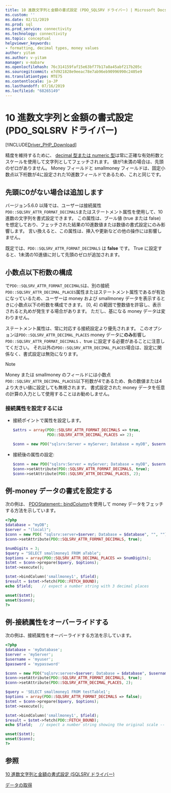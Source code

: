```yaml
---
title: 10 進数文字列と金額の書式設定 (PDO_SQLSRV ドライバー) | Microsoft Docs
ms.custom: ''
ms.date: 02/11/2019
ms.prod: sql
ms.prod_service: connectivity
ms.technology: connectivity
ms.topic: conceptual
helpviewer_keywords:
- formatting, decimal types, money values
author: yitam
ms.author: v-yitam
manager: v-mabarw
ms.openlocfilehash: 76c314159faf15e63bf77b17a8a45abf217b205c
ms.sourcegitcommit: e7d921828e9eeac78e7ab96eb90996990c2405e9
ms.translationtype: MTE75
ms.contentlocale: ja-JP
ms.lasthandoff: 07/16/2019
ms.locfileid: "68265149"
---
```

# <a name="formatting-decimal-strings-and-money-values-pdosqlsrv-driver"></a>10 進数文字列と金額の書式設定 (PDO_SQLSRV ドライバー)
[!INCLUDE[Driver_PHP_Download](../../includes/driver_php_download.md)]

精度を維持するために、 [decimal 型または numeric 型](https://docs.microsoft.com/sql/t-sql/data-types/decimal-and-numeric-transact-sql)は常に正確な有効桁数とスケールを使用して文字列としてフェッチされます。 値が1未満の場合は、先頭のゼロがありません。 Money フィールドと smallmoney フィールドは、固定小数点以下桁数が4に設定された10進数フィールドであるため、これと同じです。

## <a name="add-leading-zeroes-if-missing"></a>先頭に0がない場合は追加します
バージョン5.6.0 以降では、ユーザーは接続属性`PDO::SQLSRV_ATTR_FORMAT_DECIMALS`またはステートメント属性を使用して、10進数の文字列を書式設定できます。 この属性は、ブール値 (true または false) を想定しており、フェッチされた結果の10進数値または数値の書式設定にのみ影響します。 言い換えると、この属性は、挿入や更新などの他の操作には影響しません。

既定では、`PDO::SQLSRV_ATTR_FORMAT_DECIMALS` は **false** です。 True に設定すると、1未満の10進値に対して先頭のゼロが追加されます。

## <a name="configure-number-of-decimal-places"></a>小数点以下桁数の構成
で`PDO::SQLSRV_ATTR_FORMAT_DECIMALS`は、別の接続`PDO::SQLSRV_ATTR_DECIMAL_PLACES`属性またはステートメント属性であるが有効になっているため、ユーザーは money および smallmoney データを表示するときに小数点以下の桁数を構成できます。 [0, 4] の範囲で整数値を許容し、表示されると丸めが発生する場合があります。 ただし、基になる money データは変わりません。

ステートメント属性は、常に対応する接続設定より優先されます。 このオプションは`PDO::SQLSRV_ATTR_DECIMAL_PLACES` money データに**のみ**影響し`PDO::SQLSRV_ATTR_FORMAT_DECIMALS` 、true に設定する必要があることに注意してください。 それ以外の`PDO::SQLSRV_ATTR_DECIMAL_PLACES`場合は、設定に関係なく、書式設定は無効になります。

> [!NOTE]
> Money または smallmoney のフィールドには小数点`PDO::SQLSRV_ATTR_DECIMAL_PLACES`以下桁数が4であるため、負の数値または4より大きい値に設定しても無視されます。 書式設定された money データを任意の計算の入力として使用することはお勧めしません。

### <a name="to-set-the-connection-attributes"></a>接続属性を設定するには

-   接続ポイントで属性を設定します。

    ```php
    $attrs = array(PDO::SQLSRV_ATTR_FORMAT_DECIMALS => true,
                   PDO::SQLSRV_ATTR_DECIMAL_PLACES => 2);

    $conn = new PDO("sqlsrv:Server = myServer; Database = myDB", $username, $password, $attrs);
    ```

-   接続後の属性の設定:

    ```php
    $conn = new PDO("sqlsrv:Server = myServer; Database = myDB", $username, $password);
    $conn->setAttribute(PDO::SQLSRV_ATTR_FORMAT_DECIMALS, true);
    $conn->setAttribute(PDO::SQLSRV_ATTR_DECIMAL_PLACES, 2);
    ```

## <a name="example---format-money-data"></a>例-money データの書式を設定する
次の例は、 [PDOStatement:: bindColumn](../../connect/php/pdostatement-bindcolumn.md)を使用して money データをフェッチする方法を示しています。

```php
<?php
$database = "myDB";
$server = "(local)";
$conn = new PDO( "sqlsrv:server=$server; Database = $database", "", "");
$conn->setAttribute(PDO::SQLSRV_ATTR_FORMAT_DECIMALS, true);

$numDigits = 3;
$query = "SELECT smallmoney1 FROM aTable";
$options = array(PDO::SQLSRV_ATTR_DECIMAL_PLACES => $numDigits);
$stmt = $conn->prepare($query, $options);
$stmt->execute();

$stmt->bindColumn('smallmoney1', $field);
$result = $stmt->fetch(PDO::FETCH_BOUND);
echo $field;    // expect a number string with 3 decimal places

unset($stmt);
unset($conn);
?>
```

## <a name="example---override-connection-attributes"></a>例-接続属性をオーバーライドする
次の例は、接続属性をオーバーライドする方法を示しています。

```php
<?php
$database = 'myDatabase';
$server = 'myServer';
$username = 'myuser';
$password = 'mypassword'

$conn = new PDO("sqlsrv:server=$server; Database = $database", $username, $password);
$conn->setAttribute(PDO::SQLSRV_ATTR_FORMAT_DECIMALS, true);
$conn->setAttribute(PDO::SQLSRV_ATTR_DECIMAL_PLACES, 2);

$query = 'SELECT smallmoney1 FROM testTable1';
$options = array(PDO::SQLSRV_ATTR_FORMAT_DECIMALS => false);
$stmt = $conn->prepare($query, $options);
$stmt->execute();

$stmt->bindColumn('smallmoney1', $field);
$result = $stmt->fetch(PDO::FETCH_BOUND);  
echo $field;   // expect a number string showing the original scale -- 4 decimal places

unset($stmt);
unset($conn);
?>
```

## <a name="see-also"></a>参照
[10 進数文字列と金額の書式設定 (SQLSRV ドライバー)](../../connect/php/formatting-decimals-sqlsrv-driver.md)

[データの取得](../../connect/php/retrieving-data.md)
